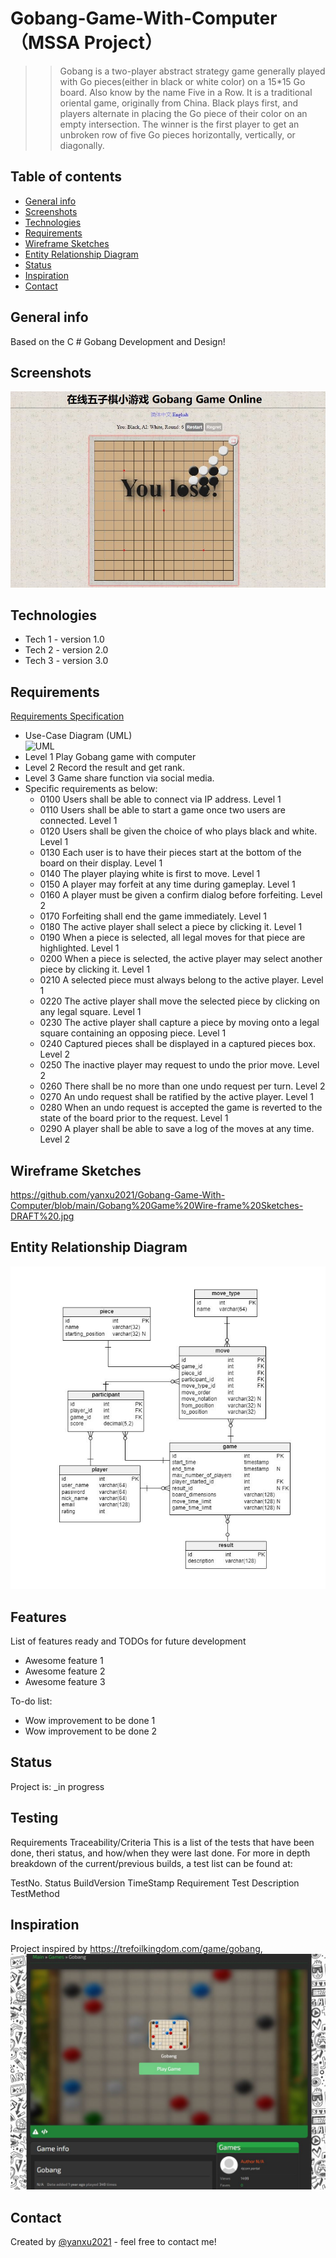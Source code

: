 # Gobang-Game-With-Computer（MSSA Project）
>>Gobang is a two-player abstract strategy game generally played with Go pieces(either in black or white color) on a 15*15 Go board. Also know by the name Five in a Row.
>It is a traditional oriental game, originally from China. 
>Black plays first, and players alternate in placing the Go piece of their color on an empty intersection. 
>The winner is the first player to get an unbroken row of five Go pieces horizontally, vertically, or diagonally.

## Table of contents
* [General info](#general-info)
* [Screenshots](#screenshots)
* [Technologies](#technologies)
* [Requirements](#Requirements)
* [Wireframe Sketches](#Wireframe-Sketches)
* [Entity Relationship Diagram](#Entity-Relationship-Diagram)
* [Status](#status)
* [Inspiration](#inspiration)
* [Contact](#contact)

## General info
Based on the C # Gobang Development and Design!

## Screenshots
![Example screenshot](https://github.com/yanxu2021/Gobang-Game-With-Computer/blob/main/GobangGame%EF%BC%88English%EF%BC%89.JPG)

## Technologies
* Tech 1 - version 1.0
* Tech 2 - version 2.0
* Tech 3 - version 3.0

## Requirements
[Requirements Specification](requirements_spec.md)
* Use-Case Diagram (UML)
<br>![UML](https://)</br>
* Level 1 Play Gobang game with computer
* Level 2 Record the result and get rank.
* Level 3 Game share function via social media. 
* Specific requirements as below:
	* 0100 Users shall be able to connect via IP address. Level 1
	* 0110 Users shall be able to start a game once two users are connected. Level 1
	* 0120 Users shall be given the choice of who plays black and white. Level 1
	* 0130 Each user is to have their pieces start at the bottom of the board on their display. Level 1
	* 0140 The player playing white is first to move. Level 1
	* 0150 A player may forfeit at any time during gameplay. Level 1
	* 0160 A player must be given a confirm dialog before forfeiting. Level 2
	* 0170 Forfeiting shall end the game immediately. Level 1
	* 0180 The active player shall select a piece by clicking it. Level 1
	* 0190 When a piece is selected, all legal moves for that piece are highlighted. Level 1
	* 0200 When a piece is selected, the active player may select another piece by clicking it. Level 1
	* 0210 A selected piece must always belong to the active player. Level 1
	* 0220 The active player shall move the selected piece by clicking on any legal square. Level 1
	* 0230 The active player shall capture a piece by moving onto a legal square containing an opposing piece. Level 1
	* 0240 Captured pieces shall be displayed in a captured pieces box. Level 2
	* 0250 The inactive player may request to undo the prior move. Level 2
	* 0260 There shall be no more than one undo request per turn. Level 2
	* 0270 An undo request shall be ratified by the active player. Level 1
	* 0280 When an undo request is accepted the game is reverted to the state of the board prior to the request. 	Level 1
	* 0290 A player shall be able to save a log of the moves at any time. Level 2

## Wireframe Sketches
https://github.com/yanxu2021/Gobang-Game-With-Computer/blob/main/Gobang%20Game%20Wire-frame%20Sketches-DRAFT%20.jpg

## Entity Relationship Diagram
![ERD](https://github.com/yanxu2021/Gobang-Game-With-Computer/blob/main/Gobang%20Game%20ERD.JPG)

## Features
List of features ready and TODOs for future development
* Awesome feature 1
* Awesome feature 2
* Awesome feature 3

To-do list:
* Wow improvement to be done 1
* Wow improvement to be done 2

## Status
Project is: _in progress

## Testing
Requirements Traceability/Criteria
This is a list of the tests that have been done, theri status, and how/when they were last done. For more in depth breakdown of the current/previous builds, a test list can be found at:

TestNo. Status BuildVersion TimeStamp Requirement Test Description TestMethod

## Inspiration
Project inspired by https://trefoilkingdom.com/game/gobang, 
![Example screenshot](https://github.com/yanxu2021/Gobang-Game-With-Computer/blob/main/Game%20Inspired.JPG)

## Contact
Created by [@yanxu2021](https://www.linkedin.com/in/yanxu2021/) - feel free to contact me!
